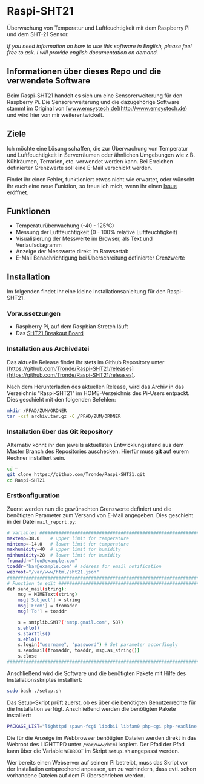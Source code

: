 Raspi-SHT21
===========

Überwachung von Temperatur und Luftfeuchtigkeit mit dem Raspberry Pi und dem SHT-21 Sensor.

*If you need information on how to use this software in English, please feel free to ask. I will provide english documentation on demand.*

## Informationen über dieses Repo und die verwendete Software ##

Beim Raspi-SHT21 handelt es sich um eine Sensorerweiterung für den Raspberry Pi. Die Sensorerweiterung und die dazugehörige Software stammt im Original von [www.emsystech.de](http://www.emsystech.de) und wird hier von mir weiterentwickelt.

## Ziele ##

Ich möchte eine Lösung schaffen, die zur Überwachung von Temperatur und Luftfeuchtigkeit in Serverräumen oder ähnlichen Umgebungen wie z.B. Kühlräumen, Terrarien, etc. verwendet werden kann. Bei Erreichen definierter Grenzwerte soll eine E-Mail verschickt werden.

Findet ihr einen Fehler, funktioniert etwas nicht wie erwartet, oder wünscht ihr euch eine neue Funktion, so freue ich mich, wenn ihr einen [Issue](https://github.com/Tronde/Raspi-SHT21/issues) eröffnet.

## Funktionen ##

* Temperaturüberwachung (-40 - 125°C)
* Messung der Luftfeuchtigkeit (0 - 100% relative Luftfeuchtigkeit)
* Visualisierung der Messwerte im Browser, als Text und Verlaufsdiagramm
* Anzeige der Messwerte direkt im Browsertab
* E-Mail Benachrichtigung bei Überschreitung definierter Grenzwerte

## Installation ##

Im folgenden findet ihr eine kleine Installationsanleitung für den Raspi-SHT21.

### Voraussetzungen ###

* Raspberry Pi, auf dem Raspbian Stretch läuft
* Das [SHT21 Breakout Board](http://www.emsystech.de/produkt/sht21-breakout-board/)

### Installation aus Archivdatei ###

Das aktuelle Release findet ihr stets im Github Repository unter [https://github.com/Tronde/Raspi-SHT21/releases](https://github.com/Tronde/Raspi-SHT21/releases).

Nach dem Herunterladen des aktuellen Release, wird das Archiv in das Verzeichnis "Raspi-SHT21" im HOME-Verzeichnis des Pi-Users entpackt. Dies geschieht mit den folgenden Befehlen:

```bash
mkdir /PFAD/ZUM/ORDNER
tar -xzf archiv.tar.gz -C /PFAD/ZUM/ORDNER
```

### Installation über das Git Repository ###

Alternativ könnt ihr den jeweils aktuellsten Entwicklungsstand aus dem Master Branch des Repositories auschecken. Hierfür muss __git__ auf eurem Rechner installiert sein.

```bash
cd ~
git clone https://github.com/Tronde/Raspi-SHT21.git
cd Raspi-SHT21
```

### Erstkonfiguration ###

Zuerst werden nun die gewünschten Grenzwerte definiert und die benötigten Parameter zum Versand von E-Mail angegeben. Dies geschieht in der Datei `mail_report.py`:

```bash
# Variables ##################################################################
maxtemp=38.0    # upper limit for temperature
mintemp=-14.0   # lower limit for temperature
maxhumidity=40  # upper limit for humidity
minhumidity=28  # lower limit for humidity
fromaddr="foo@example.com"
toaddr="bar@example.com" # address for email notification
webroot="/var/www/html/sht21.json"
##############################################################################
# Function to edit ###########################################################
def send_mail(string):
    msg = MIMEText(string)
    msg['Subject'] = string
    msg['From'] = fromaddr
    msg['To'] = toaddr

    s = smtplib.SMTP('smtp.gmail.com', 587)
    s.ehlo()
    s.starttls()
    s.ehlo()
    s.login("username", "password") # Set parameter accordingly
    s.sendmail(fromaddr, toaddr, msg.as_string())
    s.close
##############################################################################
```

Anschließend wird die Software und die benötigten Pakete mit Hilfe des Installationsskriptes installiert:

```bash
sudo bash ./setup.sh
```

Das Setup-Skript prüft zuerst, ob es über die benötigten Benutzerrechte für die Installation verfügt. Anschließend werden die benötigten Pakete installiert:

```bash
PACKAGE_LIST="lighttpd spawn-fcgi libdbi1 libfam0 php-cgi php-readline php-cli rrdtool librrd8 libterm-readkey-perl libterm-readline-perl-perl python3-rpi.gpio i2c-tools"
```

Die für die Anzeige im Webbrowser benötigten Dateien werden direkt in das Webroot des LIGHTTPD unter `/var/www/html` kopiert. Der Pfad der Pfad kann über die Variable `WEBROOT` im Skript `setup.sh` angepasst werden.

Wer bereits einen Webserver auf seinem Pi betreibt, muss das Skript vor der Installation entsprechend anpassen, um zu verhindern, dass evtl. schon vorhandene Dateien auf dem Pi überschrieben werden.
